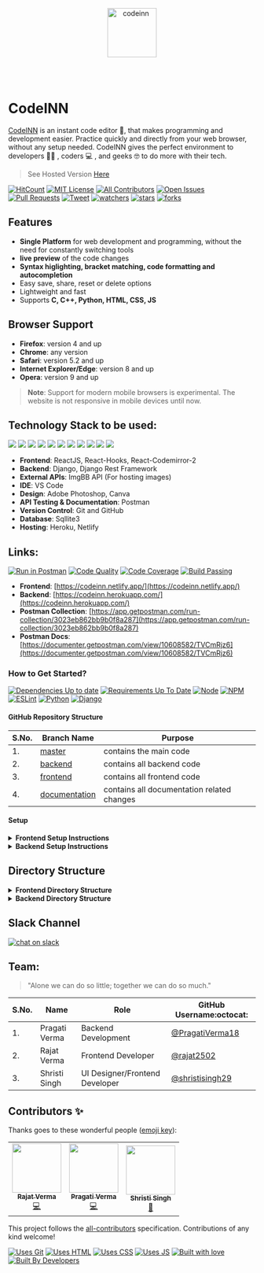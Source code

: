 <div align="center"> <img align="center" alt="codeinn" src="https://user-images.githubusercontent.com/42115530/92988202-e29fcb80-f4e6-11ea-8464-40a6d0bd5297.png" height='100'></div>

<br /><br />
# CodeINN
[CodeINN](https://codeinn.netlify.app/) is an instant code editor :page_with_curl:, that makes programming and development easier. Practice quickly and directly from your web browser, without any setup needed. CodeINN gives the perfect environment to developers :man_technologist: , coders :computer: , and geeks :nerd_face: to do more with their tech.

> See Hosted Version [Here](https://codeinn.netlify.app/)



<!-- ALL-CONTRIBUTORS-BADGE:START - Do not remove or modify this section -->
[![HitCount](http://hits.dwyl.com/rajat2502/CodeINN.svg)](http://hits.dwyl.com/rajat2502/CodeINN)
[![MIT License](https://img.shields.io/github/license/rajat2502/CodeINN)](https://github.com/rajat2502/CodeINN/blob/master/LICENSE)
[![All Contributors](https://img.shields.io/badge/all_contributors-3-orange.svg?style=flat-square)](#contributors-)
[![Open Issues](https://img.shields.io/github/issues/rajat2502/CodeINN)](https://github.com/rajat2502/CodeINN/issues)
[![Pull Requests](https://img.shields.io/github/issues-pr/rajat2502/CodeINN)](https://github.com/rajat2502/CodeINN/pulls)
[![Tweet](https://img.shields.io/twitter/url?style=social&url=https%3A%2F%2Fgithub.com%2Frajat2502%2FCodeINN)](https://github.com/rajat2502/CodeINN)
[![watchers](https://img.shields.io/github/watchers/rajat2502/CodeINN?style=social)](https://github.com/rajat2502/CodeINN/watchers)
[![stars](https://img.shields.io/github/stars/rajat2502/CodeINN?style=social)](https://github.com/rajat2502/CodeINN/stargazers)
[![forks](https://img.shields.io/github/forks/rajat2502/CodeINN?style=social)](https://github.com/rajat2502/CodeINN/network/members)


<!-- ALL-CONTRIBUTORS-BADGE:END -->

## Features
- **Single Platform** for web development and programming, without the need for constantly switching tools
- **live preview** of the code changes
- **Syntax higlighting, bracket matching, code formatting and autocompletion**
- Easy save, share, reset or delete options
- Lightweight and fast
- Supports **C, C++, Python, HTML, CSS, JS**

## Browser Support
- **Firefox**:	version 4 and up
- **Chrome**:	any version
- **Safari**:	version 5.2 and up
- **Internet Explorer/Edge**:	version 8 and up
- **Opera**:	version 9 and up
> **Note**: Support for modern mobile browsers is experimental. The website is not responsive in mobile devices until now.

## Technology Stack to be used:

<img src="https://img.shields.io/badge/html5%20-%23E34F26.svg?&style=for-the-badge&logo=html5&logoColor=white"/> <img src="https://img.shields.io/badge/css3%20-%231572B6.svg?&style=for-the-badge&logo=css3&logoColor=white"/>  <img src="https://img.shields.io/badge/python%20-%2314354C.svg?&style=for-the-badge&logo=python&logoColor=white"/> <img src="https://img.shields.io/badge/javascript%20-%23323330.svg?&style=for-the-badge&logo=javascript&logoColor=%23F7DF1E"/> <img src="https://img.shields.io/badge/react%20-%2320232a.svg?&style=for-the-badge&logo=react&logoColor=%2361DAFB"/>  <img src="https://img.shields.io/badge/django%20-%23092E20.svg?&style=for-the-badge&logo=django&logoColor=white"/>  <img src="https://img.shields.io/badge/markdown-%23000000.svg?&style=for-the-badge&logo=markdown&logoColor=white"/>  <img src="https://img.shields.io/badge/adobe%20photoshop%20-%2331A8FF.svg?&style=for-the-badge&logo=adobe%20photoshop&logoColor=white"/> <img src="https://img.shields.io/badge/github%20-%23121011.svg?&style=for-the-badge&logo=github&logoColor=white"/> <img src="https://img.shields.io/badge/heroku%20-%23430098.svg?&style=for-the-badge&logo=heroku&logoColor=white"/> <img src ="https://img.shields.io/badge/sqlite-%2307405e.svg?&style=for-the-badge&logo=sqlite&logoColor=white"/>

- **Frontend**: ReactJS, React-Hooks, React-Codemirror-2
- **Backend**: Django, Django Rest Framework
- **External APIs**: ImgBB API (For hosting images)
- **IDE**: VS Code
- **Design**: Adobe Photoshop, Canva
- **API Testing & Documentation**: Postman
- **Version Control**: Git and GitHub
- **Database**: Sqllite3
- **Hosting**: Heroku, Netlify

## Links:
[![Run in Postman](https://run.pstmn.io/button.svg)](https://app.getpostman.com/run-collection/3023eb862bb9b0f8a287)
[![Code Quality](https://img.shields.io/badge/code%20quality-A-brightgreen)](https://github.com/rajat2502/CodeINN)
[![Code Coverage](https://img.shields.io/badge/coverage-100%25-brightgreen)](https://github.com/rajat2502/CodeINN)
[![Build Passing](https://img.shields.io/badge/build-passing-brightgreen)](https://github.com/rajat2502/CodeINN)
- **Frontend**: [https://codeinn.netlify.app/](https://codeinn.netlify.app/)
- **Backend**: [https://codeinn.herokuapp.com/](https://codeinn.herokuapp.com/)
- **Postman Collection**: [https://app.getpostman.com/run-collection/3023eb862bb9b0f8a287](https://app.getpostman.com/run-collection/3023eb862bb9b0f8a287)
- **Postman Docs**: [https://documenter.getpostman.com/view/10608582/TVCmRjz6](https://documenter.getpostman.com/view/10608582/TVCmRjz6)


### How to Get Started?

[![Dependencies Up to date](https://img.shields.io/badge/dependencies-up%20to%20date-brightgreen)](https://github.com/rajat2502/CodeINN/blob/master/package-lock.json)
[![Requirements Up To Date](https://img.shields.io/badge/requirements-up%20to%20date-brightgreen)](https://github.com/rajat2502/CodeINN/blob/backend/requirements.txt)
[![Node](https://img.shields.io/badge/node%40latest-%3E%3D%206.0.0-brightgreen)](https://nodejs.org/en/)
[![NPM](https://img.shields.io/npm/v/npm/latest)](https://www.npmjs.com/)
[![ESLint](https://img.shields.io/badge/eslint-%5E3.0.0-blue)](https://eslint.org/)
[![Python](https://img.shields.io/badge/python-v3.7-blue)](https://www.python.org/)
[![Django](https://img.shields.io/badge/django%20versions-1.11%20%7C%202.0%20%7C%202.1-blue)](https://www.djangoproject.com/)


#### GitHub Repository Structure

| S.No. | Branch Name | Purpose |
| --------------- | --------------- | --------------- |
| 1. | [master](https://github.com/rajat2502/CodeINN/tree/master) | contains the main code  |
| 2. | [backend](https://github.com/rajat2502/CodeINN/tree/backend) | contains all backend code |
| 3. | [frontend](https://github.com/rajat2502/CodeINN/tree/frontend) | contains all frontend code |
| 4. | [documentation](https://github.com/rajat2502/CodeINN/tree/documentation) | contains all documentation related changes |

#### Setup


<details>
  <summary><strong>Frontend Setup Instructions</strong></summary>
  
  
- Fork and Clone the repo using
```
$ git clone https://github.com/rajat2502/CodeINN.git
$ cd CodeINN
```
- Change Branch to `frontend` using 
```
$ git checkout frontend
```
- Install node dependencies
```
$ npm install
```
- Run Server at localhost using
```
$ npm start
```

  
</details>


<details>
  <summary><strong>Backend Setup Instructions</strong></summary>

- Fork and Clone the repo using
```
$ git clone https://github.com/rajat2502/CodeINN.git
$ cd CodeINN
```
- Change Branch to `backend` using 
```
$ git checkout backend
```
- Setup Virtual environment
```
$ python3 -m venv env
```
- Activate the virtual environment
```
$ source env/bin/activate
```
- Install dependencies using
```
$ pip install -r requirements.txt
```
- Make migrations using
```
$ python manage.py makemigrations
```
- Migrate Database
```
$ python manage.py migrate
```
- Create a superuser
```
$ python manage.py createsuperuser
```
- Run server using
```
$ python manage.py runserver
``` 
</details>

## Directory Structure

<details>
  <summary><strong>Frontend Directory Structure</strong></summary>

📦CodeINN\
 ┣ 📂.github\
 ┃ ┣ 📂ISSUE_TEMPLATE\
 ┃ ┃ ┣ 📜bug_report.md\
 ┃ ┃ ┗ 📜feature_request.md\
 ┃ ┗ 📜PULL_REQUEST_TEMPLATE.md\
 ┣ 📂public\
 ┃ ┣ 📜fav.png\
 ┃ ┣ 📜index.html\
 ┃ ┣ 📜logo192.png\
 ┃ ┣ 📜logo512.png\
 ┃ ┗ 📜manifest.json\
 ┣ 📂src\
 ┃ ┣ 📂api\
 ┃ ┃ ┗ 📜index.js\
 ┃ ┣ 📂assets\
 ┃ ┃ ┣ 📂fonts\
 ┃ ┃ ┃ ┗ 📜ProximaNovaRegular.ttf\
 ┃ ┃ ┗ 📂img\
 ┃ ┃ ┃ ┣ 📜1.gif\
 ┃ ┃ ┃ ┣ 📜1.jpeg\
 ┃ ┃ ┃ ┣ 📜1.png\
 ┃ ┃ ┃ ┣ 📜2.png\
 ┃ ┃ ┃ ┣ 📜3.png\
 ┃ ┃ ┃ ┣ 📜4.png\
 ┃ ┃ ┃ ┣ 📜5.png\
 ┃ ┃ ┃ ┣ 📜6.png\
 ┃ ┃ ┃ ┣ 📜7.png\
 ┃ ┃ ┃ ┣ 📜8.webp\
 ┃ ┃ ┃ ┣ 📜9.webp\
 ┃ ┃ ┃ ┗ 📜logo.png\
 ┃ ┣ 📂components\
 ┃ ┃ ┣ 📂Dashboard\
 ┃ ┃ ┃ ┣ 📜AddCodeSnip.jsx\
 ┃ ┃ ┃ ┣ 📜AddMkdSnip.jsx\
 ┃ ┃ ┃ ┣ 📜AddWebSnip.jsx\
 ┃ ┃ ┃ ┣ 📜CodeSnip.jsx\
 ┃ ┃ ┃ ┣ 📜Dashboard.jsx\
 ┃ ┃ ┃ ┗ 📜index.js\
 ┃ ┃ ┣ 📂Home\
 ┃ ┃ ┃ ┣ 📜Home.jsx\
 ┃ ┃ ┃ ┗ 📜index.js\
 ┃ ┃ ┣ 📂Login\
 ┃ ┃ ┃ ┣ 📜Login.jsx\
 ┃ ┃ ┃ ┗ 📜index.js\
 ┃ ┃ ┣ 📂MarkDownPreviewer\
 ┃ ┃ ┃ ┣ 📜MarkDownPreviewer.jsx\
 ┃ ┃ ┃ ┗ 📜index.js\
 ┃ ┃ ┣ 📂ProgramEditor\
 ┃ ┃ ┃ ┣ 📜ProgramEditor.jsx\
 ┃ ┃ ┃ ┗ 📜index.js\
 ┃ ┃ ┣ 📂Signup\
 ┃ ┃ ┃ ┣ 📜Signup.jsx\
 ┃ ┃ ┃ ┗ 📜index.js\
 ┃ ┃ ┣ 📂WebEditor\
 ┃ ┃ ┃ ┣ 📜BottomBar.jsx\
 ┃ ┃ ┃ ┣ 📜DefaultWindow.jsx\
 ┃ ┃ ┃ ┣ 📜DisplayWindow.jsx\
 ┃ ┃ ┃ ┣ 📜Iframe.jsx\
 ┃ ┃ ┃ ┣ 📜ImageUpload.jsx\
 ┃ ┃ ┃ ┣ 📜Shortcuts.jsx\
 ┃ ┃ ┃ ┣ 📜WebCodeEditor.jsx\
 ┃ ┃ ┃ ┣ 📜WebEditor.jsx\
 ┃ ┃ ┃ ┗ 📜index.js\
 ┃ ┃ ┣ 📜CodeEditor.jsx\
 ┃ ┃ ┣ 📜Footer.jsx\
 ┃ ┃ ┣ 📜Icon.jsx\
 ┃ ┃ ┣ 📜Modal.jsx\
 ┃ ┃ ┗ 📜Navbar.jsx\
 ┃ ┣ 📂styles\
 ┃ ┃ ┣ 📜App.css\
 ┃ ┃ ┣ 📜index.css\
 ┃ ┃ ┗ 📜tailwind.css\
 ┃ ┣ 📂utils\
 ┃ ┃ ┣ 📜getIcons.js\
 ┃ ┃ ┣ 📜helpers.js\
 ┃ ┃ ┣ 📜parseMarkdown.js\
 ┃ ┃ ┗ 📜useModal.js\
 ┃ ┣ 📜App.jsx\
 ┃ ┗ 📜index.js\
 ┣ 📜.all-contributorsrc\
 ┣ 📜.gitignore\
 ┣ 📜CODE_OF_CONDUCT.md\
 ┣ 📜CONTRIBUTING.md\
 ┣ 📜LICENSE\
 ┣ 📜README.md\
 ┣ 📜jsconfig.json\
 ┣ 📜netlify.toml\
 ┣ 📜package-lock.json\
 ┣ 📜package.json\
 ┣ 📜postcss.config.js\
 ┗ 📜tailwind.js\

</details>
  
<details>
  <summary><strong>Backend Directory Structure</strong></summary>

📦CodeINN\
 ┣ 📂.vscode\
 ┃ ┗ 📜settings.json\
 ┣ 📂api\
 ┃ ┣ 📂migrations\
 ┃ ┃ ┗ 📜__init__.py\
 ┃ ┣ 📜__init__.py\
 ┃ ┣ 📜admin.py\
 ┃ ┣ 📜apps.py\
 ┃ ┣ 📜models.py\
 ┃ ┣ 📜tests.py\
 ┃ ┣ 📜urls.py\
 ┃ ┗ 📜views.py\
 ┣ 📂codeinn\
 ┃ ┣ 📜__init__.py\
 ┃ ┣ 📜asgi.py\
 ┃ ┣ 📜settings.py\
 ┃ ┣ 📜urls.py\
 ┃ ┣ 📜views.py\
 ┃ ┗ 📜wsgi.py\
 ┣ 📂snips\
 ┃ ┣ 📂migrations\
 ┃ ┃ ┣ 📜0001_initial.py\
 ┃ ┃ ┗ 📜__init__.py\
 ┃ ┣ 📜__init__.py\
 ┃ ┣ 📜admin.py\
 ┃ ┣ 📜apps.py\
 ┃ ┣ 📜models.py\
 ┃ ┣ 📜serializers.py\
 ┃ ┣ 📜tests.py\
 ┃ ┣ 📜urls.py\
 ┃ ┗ 📜views.py\
 ┣ 📂users\
 ┃ ┣ 📂migrations\
 ┃ ┃ ┣ 📜0001_initial.py\
 ┃ ┃ ┗ 📜__init__.py\
 ┃ ┣ 📜__init__.py\
 ┃ ┣ 📜admin.py\
 ┃ ┣ 📜apps.py\
 ┃ ┣ 📜forms.py\
 ┃ ┣ 📜models.py\
 ┃ ┣ 📜serializers.py\
 ┃ ┣ 📜tests.py\
 ┃ ┣ 📜urls.py\
 ┃ ┗ 📜views.py\
 ┣ 📜.gitignore\
 ┣ 📜README.md\
 ┣ 📜manage.py\
 ┗ 📜requirements.txt
  
</details>

## Slack Channel
[![chat on slack](https://img.shields.io/badge/chat-on%20slack-brightgreen)](https://join.slack.com/t/codeinnworkspace/shared_invite/zt-hncwfhlc-uZ48U49lBxBLKh_Xd1aXxQ)
<!-- [https://join.slack.com/t/codeinnworkspace/shared_invite/zt-hncwfhlc-uZ48U49lBxBLKh_Xd1aXxQ](https://join.slack.com/t/codeinnworkspace/shared_invite/zt-hncwfhlc-uZ48U49lBxBLKh_Xd1aXxQ)-->

## Team:

> "Alone we can do so little; together we can do so much."

| S.No. | Name | Role | GitHub Username:octocat: |
| --------------- | --------------- | --------------- | --------------- |
| 1. | Pragati Verma | Backend Development | [@PragatiVerma18](https://github.com/PragatiVerma18) |
| 2. | Rajat Verma | Frontend Developer| [@rajat2502](https://github.com/rajat2502)  |
| 3. | Shristi Singh | UI Designer/Frontend Developer | [@shristisingh29](https://github.com/shristisingh29)  |

## Contributors ✨

Thanks goes to these wonderful people ([emoji key](https://allcontributors.org/docs/en/emoji-key)):

<!-- ALL-CONTRIBUTORS-LIST:START - Do not remove or modify this section -->
<!-- prettier-ignore-start -->
<!-- markdownlint-disable -->
<table>
  <tbody><tr>
    <td align="center"><a href="https://rajat2502.github.io/portfolio/"><img alt="" src="https://avatars2.githubusercontent.com/u/42200276?v=4" width="100px;"><br><sub><b>Rajat Verma</b></sub></a><br><a href="https://github.com/rajat2502/CodeINN/commits?author=rajat2502" title="Code">💻</a></td>
    <td align="center"><a href="https://www.linkedin.com/in/PragatiVerma18/"><img alt="" src="https://avatars2.githubusercontent.com/u/42115530?v=4" width="100px;"><br><sub><b>Pragati Verma</b></sub></a><br><a href="https://github.com/rajat2502/CodeINN/commits?author=PragatiVerma18" title="Code">💻</a></td>
    <td align="center"><a href="https://github.com/shristisingh29"><img alt="" src="https://avatars1.githubusercontent.com/u/44435610?v=4" width="100px;"><br><sub><b>Shristi Singh</b></sub></a><br><a href="#design-shristisingh29" title="Design">🎨</a></td>
  </tr>
</tbody></table>

<!-- markdownlint-enable -->
<!-- prettier-ignore-end -->
<!-- ALL-CONTRIBUTORS-LIST:END -->

This project follows the [all-contributors](https://github.com/all-contributors/all-contributors) specification. Contributions of any kind welcome!


[![Uses Git](https://forthebadge.com/images/badges/uses-git.svg)](https://github.com/rajat2502/CodeINN/) [![Uses HTML](https://forthebadge.com/images/badges/uses-html.svg)](https://github.com/rajat2502/CodeINN/) [![Uses CSS](https://forthebadge.com/images/badges/uses-css.svg)](https://github.com/rajat2502/CodeINN/) [![Uses JS](https://forthebadge.com/images/badges/uses-js.svg)](https://github.com/rajat2502/CodeINN/)
[![Built with love](https://forthebadge.com/images/badges/built-with-love.svg)](https://github.com/rajat2502/CodeINN) [![Built By Developers](https://forthebadge.com/images/badges/built-by-developers.svg)](https://github.com/rajat2502/CodeINN) 

